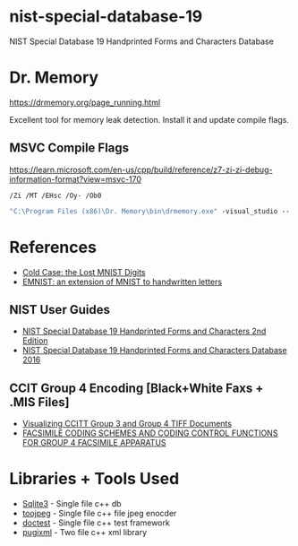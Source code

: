 # nist-special-database-19

NIST Special Database 19 Handprinted Forms and Characters Database


# Dr. Memory

https://drmemory.org/page_running.html

Excellent tool for memory leak detection.  Install it and update compile flags.

## MSVC Compile Flags

https://learn.microsoft.com/en-us/cpp/build/reference/z7-zi-zi-debug-information-format?view=msvc-170

```
/Zi /MT /EHsc /Oy- /Ob0
```

```cmd
"C:\Program Files (x86)\Dr. Memory\bin\drmemory.exe" -visual_studio -- C:\Users\tim\Documents\nist-special-database-19\out\build\x64-debug\sd19test.exe
```

# References

- [Cold Case: the Lost MNIST Digits](docs/NeurIPS-2019-cold-case-the-lost-mnist-digits-Paper.pdf)
- [EMNIST: an extension of MNIST to handwritten letters](docs/1702.05373v1.pdf)

## NIST User Guides
 
- [NIST Special Database 19 Handprinted Forms and Characters 2nd Edition](docs/sd19_users_guide_edition_2.pdf)
- [NIST Special Database 19 Handprinted Forms and Characters Database 2016](docs/1stEditionUserGuide.pdf)

## CCIT Group 4 Encoding [Black+White Faxs + .MIS Files]

- [Visualizing CCITT Group 3 and Group 4 TIFF Documents](docs/ccott_g3_g4_tiff.pdf)
- [FACSIMILE CODING SCHEMES AND CODING CONTROL FUNCTIONS FOR GROUP 4 FACSIMILE APPARATUS](docs/T-REC-T.6-198811-I!!PDF-E.pdf)

# Libraries + Tools Used

- [Sqlite3](https://www.sqlite.org/download.html) - Single file c++ db
- [toojpeg](https://create.stephan-brumme.com/toojpeg/) - Single file c++ file jpeg enocder 
- [doctest](https://github.com/doctest/doctest) - Single file c++ test framework
- [pugixml](https://github.com/zeux/pugixml) - Two file c++ xml library